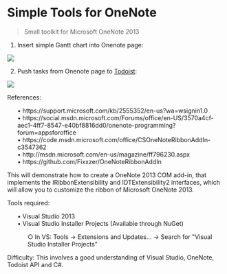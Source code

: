 # Simple Tools for OneNote

> Small toolkit for Microsoft OneNote 2013

1. Insert simple Gantt chart into Onenote page:

<img src="https://mariuskaz.github.io/images/simpleGantt.png"/>

2. Push tasks from Onenote page to [Todoist](https://todoist.com):

<img src="https://mariuskaz.github.io/images/addTasks.png"/>

References:
<ul>
	• https://support.microsoft.com/kb/2555352/en-us?wa=wsignin1.0<br/>
	• https://social.msdn.microsoft.com/Forums/office/en-US/3570a4cf-aec1-4ff7-8547-e40bf8816dd0/onenote-programming?forum=appsforoffice<br/>
	• https://code.msdn.microsoft.com/office/CSOneNoteRibbonAddIn-c3547362<br/>
	• http://msdn.microsoft.com/en-us/magazine/ff796230.aspx<br/>
	• https://github.com/Fixxzer/OneNoteRibbonAddIn<br/>
</ul>
This will demonstrate how to create a OneNote 2013 COM add-in, that implements the IRibbonExtensibility and IDTExtensibility2 interfaces, which will allow you to customize the ribbon of Microsoft OneNote 2013.

Tools required:
<ul>
	• Visual Studio 2013<br/>
	• Visual Studio Installer Projects (Available through NuGet)
	<ul>
		○ In VS: Tools -> Extensions and Updates… -> Search for "Visual Studio Installer Projects"
	</ul>
</ul>

Difficulty: This involves a good understanding of Visual Studio, OneNote, Todoist API and C#.

